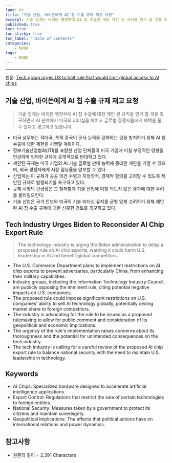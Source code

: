 ```yaml
---
lang: kr
title: "기술 산업, 바이든에게 AI 칩 수출 규제 재고 요청"
excerpt: 기술 업계는 바이든 행정부에 AI 칩 수출에 대한 제안 된 규칙을 연기 할 것을 촉구하면서 AI 분야에서 미국의 리더십을 해치고 글로벌 경쟁자들에게 혜택을 줄 수 있다고 경고하고 있습니다.
published: true
toc: true
toc_sticky: true
toc_label: "Table of Contents"
categories:
    - NVDA
tags:
    - NVDA
---
```


---

  원문: [Tech group urges US to halt rule that would limit global access to AI chips](https://www.investing.com/news/stock-market-news/tech-group-urges-us-to-halt-rule-that-would-limit-global-access-to-ai-chips-3801169)

## 기술 산업, 바이든에게 AI 칩 수출 규제 재고 요청

> 기술 업계는 바이든 행정부에 AI 칩 수출에 대한 제안 된 규칙을 연기 할 것을 촉구하면서 AI 분야에서 미국의 리더십을 해치고 글로벌 경쟁자들에게 혜택을 줄 수 있다고 경고하고 있습니다.


- 미국 상무부는 적대국, 특히 중국이 군사 능력을 강화하는 것을 방지하기 위해 AI 칩 수출에 대한 제한을 시행할 계획이다.
- 정보기술산업협회(ITI)를 포함한 산업 단체들이 미국 기업에 미칠 부정적인 영향을 언급하며 임박한 규제에 공개적으로 반대하고 있다.
- 제안된 규제는 미국 기업의 AI 기술 글로벌 판매 능력에 중대한 제한을 가할 수 있으며, 외국 경쟁자에게 시장 점유율을 양보할 수 있다.
- 산업계는 이 규제가 공공 의견 수렴과 지정학적, 경제적 함의를 고려할 수 있도록 제안된 규제로 발행되기를 촉구하고 있다.
- 규제 시행의 긴급성은 그 철저함과 기술 산업에 미칠 의도치 않은 결과에 대한 우려를 불러일으킨다.
- 기술 산업은 국가 안보와 미국의 기술 리더십 유지를 균형 있게 고려하기 위해 제안된 AI 칩 수출 규제에 대한 신중한 검토를 촉구하고 있다.

## Tech Industry Urges Biden to Reconsider AI Chip Export Rule

> The technology industry is urging the Biden administration to delay a proposed rule on AI chip exports, warning it could harm U.S. leadership in AI and benefit global competitors.


- The U.S. Commerce Department plans to implement restrictions on AI chip exports to prevent adversaries, particularly China, from enhancing their military capabilities.
- Industry groups, including the Information Technology Industry Council, are publicly opposing the imminent rule, citing potential negative impacts on U.S. companies.
- The proposed rule could impose significant restrictions on U.S. companies' ability to sell AI technology globally, potentially ceding market share to foreign competitors.
- The industry is advocating for the rule to be issued as a proposed rulemaking to allow for public comment and consideration of its geopolitical and economic implications.
- The urgency of the rule's implementation raises concerns about its thoroughness and the potential for unintended consequences on the tech industry.
- The tech industry is calling for a careful review of the proposed AI chip export rule to balance national security with the need to maintain U.S. leadership in technology.

## Keywords

- AI Chips: Specialized hardware designed to accelerate artificial intelligence applications.
- Export Control: Regulations that restrict the sale of certain technologies to foreign entities.
- National Security: Measures taken by a government to protect its citizens and maintain sovereignty.
- Geopolitical Implications: The effects that political actions have on international relations and power dynamics.

## 참고사항

- 원문의 길이 = 2,391 Characters

